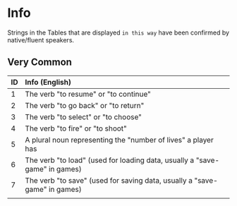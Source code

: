 # Info
Strings in the Tables that are displayed `in this way` have been confirmed by native/fluent speakers.

## Very Common

| ID | Info (English)
| :--- | :--- |
| 1  | The verb "to resume" or "to continue" <tr></tr>
| 2  | The verb "to go back" or "to return" <tr></tr>
| 3  | The verb "to select" or "to choose" <tr></tr>
| 4  | The verb "to fire" or "to shoot" <tr></tr>
| 5  | A plural noun representing the "number of lives" a player has <tr></tr>
| 6  | The verb "to load" (used for loading data, usually a "save-game" in games) <tr></tr>
| 7  | The verb "to save" (used for saving data, usually a "save-game" in games) <tr></tr>
| |
